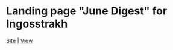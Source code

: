 # Landing page "June Digest" for Ingosstrakh

[Site](https://www.ingos.ru/company/blog/2021/summer-vacation/) | [View](https://richpeach-bot.github.io/ingos_june_digest/)
